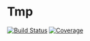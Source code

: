 # Tmp

[![Build Status](https://github.com/bicycle1885/Tmp.jl/workflows/CI/badge.svg)](https://github.com/bicycle1885/Tmp.jl/actions)
[![Coverage](https://codecov.io/gh/bicycle1885/Tmp.jl/branch/master/graph/badge.svg)](https://codecov.io/gh/bicycle1885/Tmp.jl)
